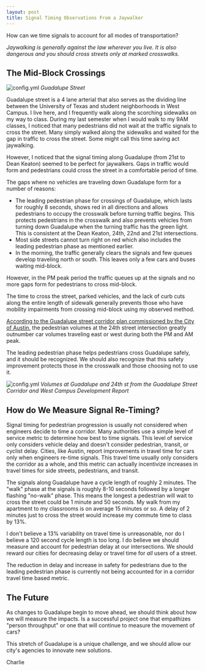 ```yaml
---
layout: post
title: Signal Timing Observations From a Jaywalker
---
```

How can we time signals to account for all modes of transportation?


*Jaywalking is generally against the law wherever you live. It is also dangerous and you should cross streets only at marked crosswalks.*

## The Mid-Block Crossings

![config.yml]({{site.baseurl}}/images/the_drag.jpg)
*Guadalupe Street*

Guadalupe street is a 4 lane arterial that also serves as the dividing line between the University of Texas and student neighborhoods in West Campus. I live here, and I frequently walk along the scorching sidewalks on my way to class. During my last semester when I would walk to my 9AM classes, I noticed that many pedestrians did not wait at the traffic signals to cross the street. Many simply walked along the sidewalks and waited for the gap in traffic to cross the street. Some might call this time saving act jaywalking. 

However, I noticed that the signal timing along Guadalupe (from 21st to Dean Keaton) seemed to be perfect for jaywalkers. Gaps in traffic would form and pedestrians could cross the street in a comfortable period of time. 

The gaps where no vehicles are traveling down Guadalupe form for a number of reasons:
- The leading pedestrian phase for crossings of Guadalupe, which lasts for roughly 8 seconds, shows red in all directions and allows pedestrians to occupy the crosswalk before turning traffic begins. This protects pedestrians in the crosswalk and also prevents vehicles from turning down Guadalupe when the turning traffic has the green light. This is consistent at the Dean Keaton, 24th, 22nd and 21st intersections. 
- Most side streets cannot turn right on red which also includes the leading pedestrian phase as mentioned earlier.
- In the morning, the traffic generally clears the signals and few queues develop traveling north or south. This leaves only a few cars and buses waiting mid-block. 

However, in the PM peak period the traffic queues up at the signals and no more gaps form for pedestrians to cross mid-block.

The time to cross the street, parked vehicles, and the lack of curb cuts along the entire length of sidewalk generally prevents those who have mobility impairments from crossing mid-block using my observed method. 

[According to the Guadalupe street corridor plan commissioned by the City of Austin,](http://austintexas.gov/sites/default/files/files/Transportation/20171121_Guadalupe_Street_Corridor_FINAL_Report.pdf) the pedestrian volumes at the 24th street intersection greatly outnumber car volumes traveling east or west during both the PM and AM peak.

The leading pedestrian phase helps pedestrians cross Guadalupe safely, and it should be recognized. We should also recognize that this safety improvement protects those in the crosswalk and those choosing not to use it. 

![config.yml]({{site.baseurl}}/images/volumes.png)
*Volumes at Guadalupe and 24th st from the Guadalupe Street Corridor and West Campus Development Report*


## How do We Measure Signal Re-Timing?

Signal timing for pedestrian progression is usually not considered when engineers decide to time a corridor. Many authorities use a simple level of service metric to determine how best to time signals. This level of service only considers vehicle delay and doesn't consider pedestrian, transit, or cyclist delay.  Cities, like Austin, report improvements in travel time for cars only when engineers re-time signals. This travel time usually only considers the corridor as a whole, and this metric can actually incentivize increases in travel times for side streets, pedestrians, and transit. 

The signals along Guadalupe have a cycle length of roughly 2 minutes. The "walk" phase at the signals is roughly 8-10 seconds followed by a longer flashing "no-walk" phase. This means the longest a pedestrian will wait to cross the street could be 1 minute and 50 seconds. My walk from my apartment to my classrooms is on average 15 minutes or so. A delay of 2 minutes just to cross the street would increase my commute time to class by 13%. 

I don't believe a 13% variability on travel time is unreasonable, nor do I believe a 120 second cycle length is too long. I do believe we should measure and account for pedestrian delay at our intersections. We should reward our cities for decreasing delay or travel time for *all* users of a street. 

The reduction in delay and increase in safety for pedestrians due to the leading pedestrian phase is currently not being accounted for in a corridor travel time based metric. 

## The Future

As changes to Guadalupe begin to move ahead, we should think about how we will measure the impacts. Is a successful project one that empathizes "person throughput" or one that will continue to measure the movement of cars?

This stretch of Guadalupe is a unique challenge, and we should allow our city's agencies to innovate new solutions. 

Charlie


